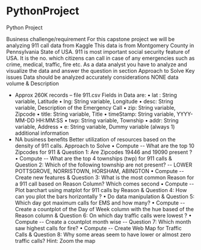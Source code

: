 # PythonProject
Python Project

Business challenge/requirement
For this capstone project we will be analyzing 911 call data from Kaggle
This data is from Montgomery County in Pennsylvania State of USA.
911 is most important social security feature of USA. It is the no. which citizens can call in case of any emergencies such as crime, medical, traffic, fire etc.
As a data analyst you have to analyze and visualize the data and answer the question in section Approach to Solve
Key issues
Data should be analyzed accurately
considerations
NONE
data volume & Description
- Approx 260K records – file 911.csv
Fields in Data are:
• lat : String variable, Latitude
• lng: String variable, Longitude
• desc: String variable, Description of the Emergency Call
• zip: String variable, Zipcode
• title: String variable, Title
• timeStamp: String variable, YYYY-MM-DD HH:MM:SS
• twp: String variable, Township
• addr: String variable, Address
• e: String variable, Dummy variable (always 1)
additional information
- NA
business benefits
Better utilization of resources based on the density of 911 calls.
Approach to Solve
• Compute -- What are the top 10 Zipcodes for 911 & Question 1: Are Zipcodes 19446 and 19090 present ?
• Compute -- What are the top 4 townships (twp) for 911 calls & Question 2: Which of the following township are not present? -- LOWER POTTSGROVE, NORRISTOWN, HORSHAM, ABINGTON
• Compute -- Create new features & Question 3: What is the most common Reason for a 911 call based on Reason Column? Which comes second
• Compute -- Plot barchart using matplot for 911 calls by Reason & Question 4: How can you plot the bars horizontally ?
• Do data manipulation & Question 5: Which day got maximum calls for EMS and how many?
• Compute -- Create a countplot of the Day of Week column with the hue based of the Reason column & Question 6: On which day traffic calls were lowest ?
• Compute -- Create a countplot month wise -- Question 7: Which month saw highest calls for fire?
• Compute -- Create Web Map for Traffic Calls & Question 8: Why some areas seem to have lower or almost zero traffic calls? Hint: Zoom the map
